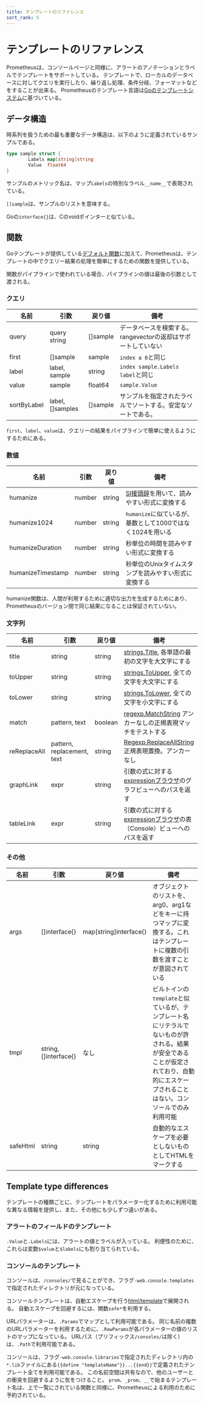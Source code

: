```yaml
---
title: テンプレートのリファレンス
sort_rank: 5
---
```


# テンプレートのリファレンス

Prometheusは、コンソールページと同様に、アラートのアノテーションとラベルでテンプレートをサポートしている。
テンプレートで、ローカルのデータベースに対してクエリを実行したり、繰り返し処理、条件分岐、フォーマットなどをすることが出来る。
Prometheusのテンプレート言語は[Goのテンプレートシステム](https://golang.org/pkg/text/template/)に基づいている。

## データ構造

時系列を扱うための最も重要なデータ構造は、以下のように定義されているサンプルである。

```go
type sample struct {
        Labels map[string]string
        Value  float64
}
```

サンプルのメトリック名は、マップ`Labels`の特別なラベル`__name__`で表現されている。

`[]sample`は、サンプルのリストを意味する。

Goの`interface{}`は、Cのvoidポインターと似ている。

## 関数

Goテンプレートが提供している[デフォルト関数](https://golang.org/pkg/text/template/#hdr-Functions)に加えて、Prometheusは、テンプレートの中でクエリー結果の処理を簡単にするための関数を提供している。

関数がパイプラインで使われている場合、パイプラインの値は最後の引数として渡される。

### クエリ

|  名前         | 引数          | 戻り値   | 備考     |
| ------------- | ------------- | -------- | -------- |
| query         | query string  | []sample | データベースを検索する。rangevectorの返却はサポートしていない  |
| first         | []sample      | sample   | `index a 0`と同じ |
| label         | label, sample | string   | `index sample.Labels label`と同じ |
| value         | sample        | float64  | `sample.Value` |
| sortByLabel   | label, []samples | []sample | サンプルを指定されたラベルでソートする。安定なソートである。 |

`first`、`label`、`value`は、クエリーの結果をパイプラインで簡単に使えるようにするためにある。

### 数値

|  名前         | 引数          | 戻り値   | 備考     |
| ------------- | --------------| --------| --------- |
| humanize      | number        | string  | [SI接頭辞](https://ja.wikipedia.org/wiki/SI接頭辞)を用いて、読みやすい形式に変換する |
| humanize1024  | number        | string  | `humanize`に似ているが、基数として1000ではなく1024を用いる |
| humanizeDuration | number     | string  | 秒単位の時間を読みやすい形式に変換する |
| humanizeTimestamp | number    | string  | 秒単位のUnixタイムスタンプを読みやすい形式に変換する |

humanize関数は、人間が利用するために適切な出力を生成するためにあり、Prometheusのバージョン間で同じ結果になることは保証されていない。

### 文字列

|  名前         | 引数          | 戻り値   | 備考     |
| ------------- | ------------- | ------- | ----------- |
| title         | string        | string  | [strings.Title](https://golang.org/pkg/strings/#Title), 各単語の最初の文字を大文字にする |
| toUpper       | string        | string  | [strings.ToUpper](https://golang.org/pkg/strings/#ToUpper), 全ての文字を大文字にする |
| toLower       | string        | string  | [strings.ToLower](https://golang.org/pkg/strings/#ToLower), 全ての文字を小文字にする |
| match         | pattern, text | boolean | [regexp.MatchString](https://golang.org/pkg/regexp/#MatchString) アンカーなしの正規表現マッチをテストする |
| reReplaceAll  | pattern, replacement, text | string | [Regexp.ReplaceAllString](https://golang.org/pkg/regexp/#Regexp.ReplaceAllString) 正規表現置換。アンカーなし |
| graphLink  | expr | string | 引数の式に対する[expressionブラウザ](https://prometheus.io/docs/visualization/browser/)のグラフビューへのパスを返す |
| tableLink  | expr | string | 引数の式に対する[expressionブラウザ](https://prometheus.io/docs/visualization/browser/)の表（Console）ビューへのパスを返す |

### その他

|  名前         | 引数          | 戻り値   | 備考     |
| ------------- | ------------- | ------- | ----------- |
| args          | []interface{} | map[string]interface{} | オブジェクトのリストを、arg0、arg1などをキーに持つマップに変換する。これはテンプレートに複数の引数を渡すことが意図されている |
| tmpl          | string, []interface{} | なし  | ビルトインの`template`と似ているが、テンプレート名にリテラルでないものが許される。結果が安全であることが仮定されており、自動的にエスケープされることはない。コンソールでのみ利用可能 |
| safeHtml      | string        | string  | 自動的なエスケープを必要としないものとしてHTMLをマークする |

## Template type differences

テンプレートの種類ごとに、テンプレートをパラメーター化するために利用可能な異なる情報を提供し、また、その他にも少しずつ違いがある。

### アラートのフィールドのテンプレート

`.Value`と`.Labels`には、アラートの値とラベルが入っている。
利便性のために、これらは変数`$value`と`$labels`にも割り当てられている。

### コンソールのテンプレート

コンソールは、`/consoles/`で見ることができ、フラグ`-web.console.templates`で指定されたディレクトリが元になっている。

コンソールテンプレートは、自動エスケープを行う[html/template](https://golang.org/pkg/html/template/)で展開される。
自動エスケープを回避するには、関数`safe*`を利用する。

URLパラメーターは、`.Params`でマップとして利用可能である。
同じ名前の複数のURLパラメーターを利用するために、`.RawParams`が各パラメーターの値のリストのマップになっている。
URLパス（プリフィックス`/consoles/`は除く）は、`.Path`で利用可能である。

コンソールは、フラグ`-web.console.libraries`で指定されたディレクトリ内の`*.lib`ファイルにある`{{define "templateName"}}...{{end}}`で定義されたテンプレート全てを利用可能である。
この名前空間は共有なので、他のユーザーとの衝突を回避するように気をつけること。
`prom`、`_prom`、`__`で始まるテンプレート名は、上で一覧にされている関数と同様に、Prometheusによる利用のために予約されている。
